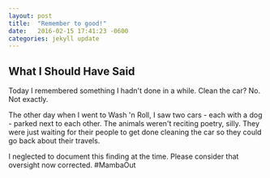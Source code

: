 ```yaml
---
layout: post
title:  "Remember to good!"
date:   2016-02-15 17:41:23 -0600
categories: jekyll update
---
```

## What I Should Have Said 
Today I remembered something I hadn't done in a while. Clean the car? No. Not exactly.

The other day when I went to Wash 'n Roll, I saw two cars - each with a dog - parked next to each other. The animals weren't reciting poetry, silly. They were just waiting for their people to get done cleaning the car so they could go back about their travels.

I neglected to document this finding at the time. Please consider that oversight now corrected. #MambaOut
